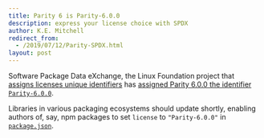```yaml
---
title: Parity 6 is Parity-6.0.0
description: express your license choice with SPDX
author: K.E. Mitchell
redirect_from:
  - /2019/07/12/Parity-SPDX.html
layout: post
---
```


Software Package Data eXchange, the Linux Foundation project that [assigns licenses unique identifiers](https://spdx.org/licenses/) has [assigned Parity 6.0.0 the identifier `Parity-6.0.0`](https://spdx.org/licenses/Parity-6.0.0.html).

Libraries in various packaging ecosystems should update shortly, enabling authors of, say, npm packages to set `license` to `"Parity-6.0.0"` in [`package.json`](https://docs.npmjs.com/files/package.json#license).
